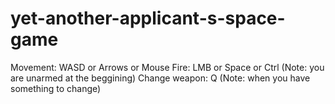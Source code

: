 # yet-another-applicant-s-space-game

Movement: WASD or Arrows or Mouse
Fire: LMB or Space or Ctrl (Note: you are unarmed at the beggining)
Change weapon: Q (Note: when you have something to change)
